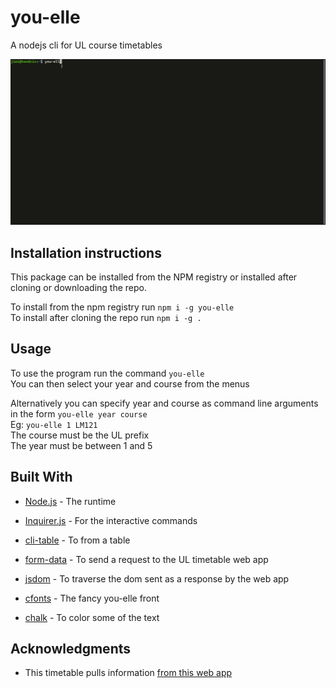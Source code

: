 # you-elle

A nodejs cli for UL course timetables

![](images/program.gif)

## Installation instructions

This package can be installed from the NPM registry or installed after cloning or downloading the repo.

To install from the npm registry run `npm i -g you-elle`  
To install after cloning the repo run `npm i -g .`

## Usage

To use the program run the command `you-elle`  
You can then select your year and course from the menus

Alternatively you can specify year and course as command line arguments in the form `you-elle year course`  
Eg: `you-elle 1 LM121`  
The course must be the UL prefix  
The year must be between 1 and 5

## Built With

- [Node.js](https://nodejs.org/en/) - The runtime

- [Inquirer.js](https://www.npmjs.com/package/inquirer) - For the interactive commands

- [cli-table](https://www.npmjs.com/package/cli-table) - To from a table

- [form-data](https://www.npmjs.com/package/form-data) - To send a request to the UL timetable web app

- [jsdom](https://www.npmjs.com/package/jsdom) - To traverse the dom sent as a response by the web app

- [cfonts](https://www.npmjs.com/package/cfonts) - The fancy you-elle front

- [chalk](https://www.npmjs.com/package/chalk) - To color some of the text

## Acknowledgments

- This timetable pulls information [from this web app](https://www.timetable.ul.ie/UA/CourseTimetable.aspx)
